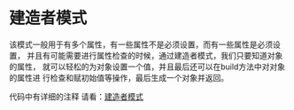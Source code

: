 # 建造者模式
    
   该模式一般用于有多个属性，有一些属性不是必须设置，而有一些属性是必须设置，
   并且有可能需要进行属性检查的时候，通过建造者模式，我们只要知道对象的属性，
   就可以轻松的为对象设置一个值，并且最后还可以在build方法中对对象的属性进
   行检查和赋初始值等操作，最后生成一个对象并返回。
   
   
   代码中有详细的注释 请看：[建造者模式](https://github.com/811105717/Design-Pattern/blob/master/builder/src/main/java/builder/Builder.java)
    
